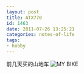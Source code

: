 ```yaml
---
layout: post
title: ATX770
id: 1463
date: 2011-07-26 13:25:21
categories: notes-of-life
tags:
- hobby
---
```


前几天买的山地车 ![MY BIKE](http://cdn.blueandhack.com/wp-content/uploads/2011/07/wpid-C360_2011-07-23-15-49-25.jpg)

